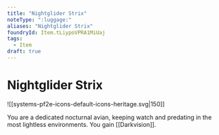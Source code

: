 ```yaml
---
title: "Nightglider Strix"
noteType: ":luggage:"
aliases: "Nightglider Strix"
foundryId: Item.tLiypoVPRA1MiUaj
tags:
  - Item
draft: true
---
```


# Nightglider Strix
![[systems-pf2e-icons-default-icons-heritage.svg|150]]

You are a dedicated nocturnal avian, keeping watch and predating in the most lightless environments. You gain [[Darkvision]].
